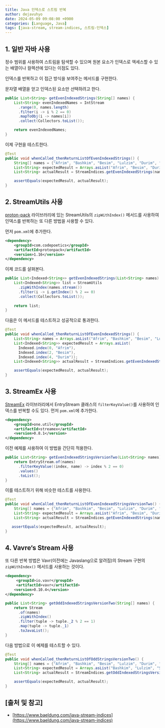 ```yaml
---
title: Java 인덱스로 스트림 반복
author: dejavuhyo
date: 2024-05-09 09:08:00 +0900
categories: [Language, Java]
tags: [java-stream, stream-indices, 스트림-인덱스]
---
```


## 1. 일반 자바 사용
정수 범위를 사용하여 스트림을 탐색할 수 있으며 원본 요소가 인덱스로 액세스할 수 있는 배열이나 컬렉션에 있다는 이점도 있다.

인덱스를 반복하고 이 접근 방식을 보여주는 메서드를 구현한다.

문자열 배열을 얻고 인덱스된 요소만 선택하려고 한다.

```java
public List<String> getEvenIndexedStrings(String[] names) {
    List<String> evenIndexedNames = IntStream
      .range(0, names.length)
      .filter(i -> i % 2 == 0)
      .mapToObj(i -> names[i])
      .collect(Collectors.toList());

    return evenIndexedNames;
}
```

이제 구현을 테스트한다.

```java
@Test
public void whenCalled_thenReturnListOfEvenIndexedStrings() {
    String[] names = {"Afrim", "Bashkim", "Besim", "Lulzim", "Durim", "Shpetim"};
    List<String> expectedResult = Arrays.asList("Afrim", "Besim", "Durim");
    List<String> actualResult = StreamIndices.getEvenIndexedStrings(names);

    assertEquals(expectedResult, actualResult);
}
```

## 2. StreamUtils 사용
[proton-pack](https://mvnrepository.com/artifact/com.codepoetics/protonpack) 라이브러리에 있는 StreamUtils의 `zipWithIndex()` 메서드를 사용하여 인덱스를 반복하는 또 다른 방법을 사용할 수 있다.

먼저 `pom.xml`에 추가한다.

```xml
<dependency>
    <groupId>com.codepoetics</groupId>
    <artifactId>protonpack</artifactId>
    <version>1.16</version>
</dependency>
```

이제 코드를 살펴본다.

```java
public List<Indexed<String>> getEvenIndexedStrings(List<String> names) {
    List<Indexed<String>> list = StreamUtils
      .zipWithIndex(names.stream())
      .filter(i -> i.getIndex() % 2 == 0)
      .collect(Collectors.toList());
    
    return list;
}
```

다음은 이 메서드를 테스트하고 성공적으로 통과한다.

```java
@Test
public void whenCalled_thenReturnListOfEvenIndexedStrings() {
    List<String> names = Arrays.asList("Afrim", "Bashkim", "Besim", "Lulzim", "Durim", "Shpetim");
    List<Indexed<String>> expectedResult = Arrays.asList(
      Indexed.index(0, "Afrim"), 
      Indexed.index(2, "Besim"), 
      Indexed.index(4, "Durim"));
    List<Indexed<String>> actualResult = StreamIndices.getEvenIndexedStrings(names);

    assertEquals(expectedResult, actualResult);
}
```

## 3. StreamEx 사용
[StreamEx](https://mvnrepository.com/artifact/one.util/streamex) 라이브러리에서 EntryStream 클래스의 `filterKeyValue()`를 사용하여 인덱스를 반복할 수도 있다. 먼저 `pom.xml`에 추가한다.

```xml
<dependency>
    <groupId>one.util</groupId>
    <artifactId>streamex</artifactId>
    <version>0.8.1</version>
</dependency>
```

이전 예제를 사용하여 이 방법을 간단히 적용한다.

```java
public List<String> getEvenIndexedStringsVersionTwo(List<String> names) {
    return EntryStream.of(names)
      .filterKeyValue((index, name) -> index % 2 == 0)
      .values()
      .toList();
}
```

이를 테스트하기 위해 비슷한 테스트를 사용한다.

```java
@Test
public void whenCalled_thenReturnListOfEvenIndexedStringsVersionTwo() {
    String[] names = {"Afrim", "Bashkim", "Besim", "Lulzim", "Durim", "Shpetim"};
    List<String> expectedResult = Arrays.asList("Afrim", "Besim", "Durim");
    List<String> actualResult = StreamIndices.getEvenIndexedStrings(names);

   assertEquals(expectedResult, actualResult);
}
```

## 4. Vavre‘s Stream 사용
또 다른 반복 방법은 Vavr(이전에는 Javaslang으로 알려짐)의 Stream 구현의 `zipWithIndex()` 메서드를 사용하는 것이다.

```xml
<dependency>
     <groupId>io.vavr</groupId>	
     <artifactId>vavr</artifactId>	
    <version>0.10.4</version>	
</dependency>
```

```java
public List<String> getOddIndexedStringsVersionTwo(String[] names) {
    return Stream
      .of(names)
      .zipWithIndex()
      .filter(tuple -> tuple._2 % 2 == 1)
      .map(tuple -> tuple._1)
      .toJavaList();
}
```

다음 방법으로 이 예제를 테스트할 수 있다.

```java
@Test
public void whenCalled_thenReturnListOfOddStringsVersionTwo() {
    String[] names = {"Afrim", "Bashkim", "Besim", "Lulzim", "Durim", "Shpetim"};
    List<String> expectedResult = Arrays.asList("Bashkim", "Lulzim", "Shpetim");
    List<String> actualResult = StreamIndices.getOddIndexedStringsVersionTwo(names);

    assertEquals(expectedResult, actualResult);
}
```

## [출처 및 참고]
* [https://www.baeldung.com/java-stream-indices](https://www.baeldung.com/java-stream-indices)
